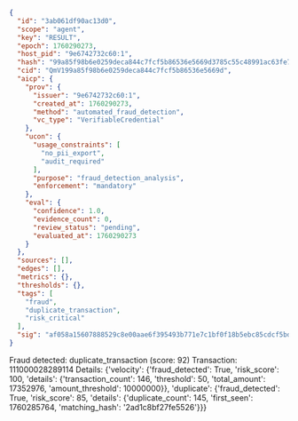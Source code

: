 ```json
{
  "id": "3ab061df90ac13d0",
  "scope": "agent",
  "key": "RESULT",
  "epoch": 1760290273,
  "host_pid": "9e6742732c60:1",
  "hash": "99a85f98b6e0259deca844c7fcf5b86536e5669d3785c55c48991ac63fe7cd32",
  "cid": "QmV199a85f98b6e0259deca844c7fcf5b86536e5669d",
  "aicp": {
    "prov": {
      "issuer": "9e6742732c60:1",
      "created_at": 1760290273,
      "method": "automated_fraud_detection",
      "vc_type": "VerifiableCredential"
    },
    "ucon": {
      "usage_constraints": [
        "no_pii_export",
        "audit_required"
      ],
      "purpose": "fraud_detection_analysis",
      "enforcement": "mandatory"
    },
    "eval": {
      "confidence": 1.0,
      "evidence_count": 0,
      "review_status": "pending",
      "evaluated_at": 1760290273
    }
  },
  "sources": [],
  "edges": [],
  "metrics": {},
  "thresholds": {},
  "tags": [
    "fraud",
    "duplicate_transaction",
    "risk_critical"
  ],
  "sig": "af058a15607888529c8e00aae6f395493b771e7c1bf0f18b5ebc85cdcf5bdd87"
}
```

Fraud detected: duplicate_transaction (score: 92)
Transaction: 111000028289114
Details: {'velocity': {'fraud_detected': True, 'risk_score': 100, 'details': {'transaction_count': 146, 'threshold': 50, 'total_amount': 17352976, 'amount_threshold': 10000000}}, 'duplicate': {'fraud_detected': True, 'risk_score': 85, 'details': {'duplicate_count': 145, 'first_seen': 1760285764, 'matching_hash': '2ad1c8bf27fe5526'}}}